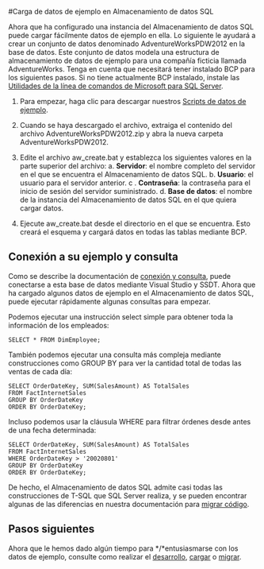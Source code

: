 <properties
   pageTitle="Carga de datos de ejemplo en Almacenamiento de datos SQL | Microsoft Azure"
   description="Carga de datos de ejemplo en Almacenamiento de datos SQL"
   services="sql-data-warehouse"
   documentationCenter="NA"
   authors="lodipalm"
   manager="barbkess"
   editor=""/>

<tags
   ms.service="sql-data-warehouse"
   ms.devlang="NA"
   ms.topic="article"
   ms.tgt_pltfrm="NA"
   ms.workload="data-services"
   ms.date="08/05/2015"
   ms.author="lodipalm;barbkess"/>

#Carga de datos de ejemplo en Almacenamiento de datos SQL

Ahora que ha configurado una instancia del Almacenamiento de datos SQL puede cargar fácilmente datos de ejemplo en ella. Lo siguiente le ayudará a crear un conjunto de datos denominado AdventureWorksPDW2012 en la base de datos. Este conjunto de datos modela una estructura de almacenamiento de datos de ejemplo para una compañía ficticia llamada AdventureWorks. Tenga en cuenta que necesitará tener instalado BCP para los siguientes pasos. Si no tiene actualmente BCP instalado, instale las [Utilidades de la línea de comandos de Microsoft para SQL Server][].

1. Para empezar, haga clic para descargar nuestros [Scripts de datos de ejemplo][].

2. Cuando se haya descargado el archivo, extraiga el contenido del archivo AdventureWorksPDW2012.zip y abra la nueva carpeta AdventureWorksPDW2012.

3. Edite el archivo aw\_create.bat y establezca los siguientes valores en la parte superior del archivo: a. **Servidor**: el nombre completo del servidor en el que se encuentra el Almacenamiento de datos SQL. b. **Usuario**: el usuario para el servidor anterior. c . **Contraseña**: la contraseña para el inicio de sesión del servidor suministrado. d. **Base de datos**: el nombre de la instancia del Almacenamiento de datos SQL en el que quiera cargar datos.

4. Ejecute aw\_create.bat desde el directorio en el que se encuentra. Esto creará el esquema y cargará datos en todas las tablas mediante BCP.


## Conexión a su ejemplo y consulta

Como se describe la documentación de [conexión y consulta][], puede conectarse a esta base de datos mediante Visual Studio y SSDT. Ahora que ha cargado algunos datos de ejemplo en el Almacenamiento de datos SQL, puede ejecutar rápidamente algunas consultas para empezar.

Podemos ejecutar una instrucción select simple para obtener toda la información de los empleados:

	SELECT * FROM DimEmployee;

También podemos ejecutar una consulta más compleja mediante construcciones como GROUP BY para ver la cantidad total de todas las ventas de cada día:

	SELECT OrderDateKey, SUM(SalesAmount) AS TotalSales
	FROM FactInternetSales
	GROUP BY OrderDateKey
	ORDER BY OrderDateKey;

Incluso podemos usar la cláusula WHERE para filtrar órdenes desde antes de una fecha determinada:

	SELECT OrderDateKey, SUM(SalesAmount) AS TotalSales
	FROM FactInternetSales
	WHERE OrderDateKey > '20020801'
	GROUP BY OrderDateKey
	ORDER BY OrderDateKey;

De hecho, el Almacenamiento de datos SQL admite casi todas las construcciones de T-SQL que SQL Server realiza, y se pueden encontrar algunas de las diferencias en nuestra documentación para [migrar código][].

## Pasos siguientes
Ahora que le hemos dado algún tiempo para */*entusiasmarse con los datos de ejemplo, consulte como realizar el [desarrollo][], [cargar][] o [migrar][].

<!--Image references-->

<!--Article references-->
[migrar]: https://azure.microsoft.com/es-es/documentation/articles/sql-data-warehouse-overview-migrate/
[desarrollo]: https://azure.microsoft.com/es-es/documentation/articles/sql-data-warehouse-overview-develop/
[cargar]: https://azure.microsoft.com/es-es/documentation/articles/sql-data-warehouse-overview-load/
[conexión y consulta]: https://azure.microsoft.com/es-es/documentation/articles/sql-data-warehouse-get-started-connect-query/
[migrar código]: https://azure.microsoft.com/es-es/documentation/articles/sql-data-warehouse-migrate-code/

<!--MSDN references-->
[Utilidades de la línea de comandos de Microsoft para SQL Server]: http://www.microsoft.com/es-es/download/details.aspx?id=36433

<!--Other Web references-->
[Scripts de datos de ejemplo]: https://migrhoststorage.blob.core.windows.net/sqldwsample/AdventureWorksPDW2012.zip

<!---HONumber=August15_HO6-->